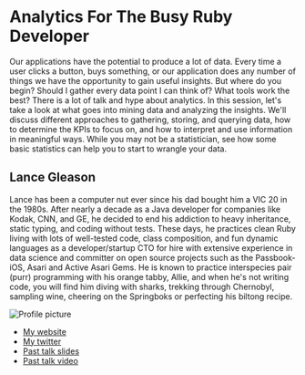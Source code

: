 # Analytics For The Busy Ruby Developer

Our applications have the potential to produce a lot of data. Every time a user clicks a button, buys something, or our application does any number of things we have the opportunity to gain useful insights. But where do you begin? Should I gather every data point I can think of? What tools work the best? There is a lot of talk and hype about analytics. In this session, let's take a look at what goes into mining data and analyzing the insights. We'll discuss different approaches to gathering, storing, and querying data, how to determine the KPIs to focus on, and how to interpret and use information in meaningful ways. While you may not be a statistician, see how some basic statistics can help you to start to wrangle your data.

## Lance Gleason

Lance has been a computer nut ever since his dad bought him a VIC 20 in the 1980s. After nearly a decade as a Java developer for companies like Kodak, CNN, and GE, he decided to end his addiction to heavy inheritance, static typing, and coding without tests. These days, he practices clean Ruby living with lots of well-tested code, class composition, and fun dynamic languages as a developer/startup CTO for hire with extensive experience in data science and committer on open source projects such as the Passbook-iOS, Asari and Active Asari Gems. He is known to practice interspecies pair (purr) programming with his orange tabby, Allie, and when he's not writing code, you will find him diving with sharks, trekking through Chernobyl, sampling wine, cheering on the Springboks or perfecting his biltong recipe.

![Profile picture](https://github.com/lgleasain/rubyconfau-2014-cfp/tree/analytics/talk-analytics_for_the_busy_ruby_developer/profile_picture.jpg)

- [My website](http://www.polyglotprogramminginc.com)
- [My twitter](https://twitter.com/lgleasain)
- [Past talk slides](http://www.polyglotprogramminginc.com/presentationstalks/)
- [Past talk video](http://www.polyglotprogramminginc.com/presentationstalks/)
